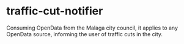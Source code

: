 # traffic-cut-notifier
Consuming OpenData from the Malaga city council, it applies to any OpenData source, informing the user of traffic cuts in the city.
